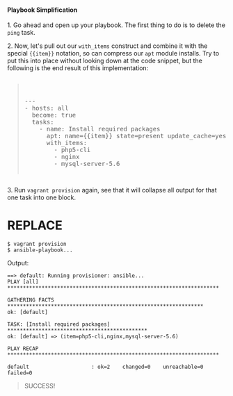 #### Playbook Simplification
1\. Go ahead and open up your playbook. The first thing to do is to delete the `ping` task.

2\. Now, let's pull out our `with_items` construct and combine it with the special `{{item}}` notation, so can compress our `apt` module installs. Try to put this into place without looking down at the code snippet, but the following is the end result of this implementation:

<pre class="file" data-filename="playbook.yml" data-target="replace"><blockquote>

---
- hosts: all
  become: true
  tasks:
    - name: Install required packages
      apt: name={{item}} state=present update_cache=yes
      with_items:
        - php5-cli
        - nginx
        - mysql-server-5.6

</blockquote></pre>

3\. Run `vagrant provision` again, see that it will collapse all output for that one task into one block.

# REPLACE
```
$ vagrant provision
$ ansible-playbook...
```

Output:

```
==> default: Running provisioner: ansible...
PLAY [all]
********************************************************************

GATHERING FACTS
***************************************************************
ok: [default]

TASK: [Install required packages]
*********************************************
ok: [default] => (item=php5-cli,nginx,mysql-server-5.6)

PLAY RECAP
********************************************************************

default                    : ok=2    changed=0    unreachable=0    failed=0
```

> SUCCESS!
